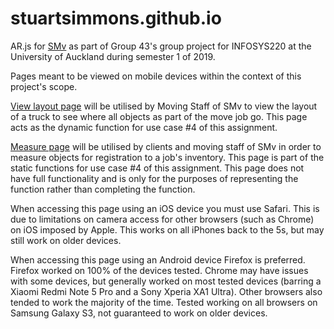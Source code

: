 <head>
	<link rel="icon" type="image/png" href="assets/logo.png">
</head>

# stuartsimmons.github.io

AR.js for [SMv](https://kait909.wixsite.com/infosys220) as part of Group 43's group project for INFOSYS220 at the University of Auckland during semester 1 of 2019.

Pages meant to be viewed on mobile devices within the context of this project's scope.

[View layout page](stuartsimmons.github.io/view-layout.html) will be utilised by Moving Staff of SMv to view the layout of a truck to see where all objects as part of the move job go. This page acts as the dynamic function for use case #4 of this assignment.

[Measure page](stuartsimmons.github.io/measure.html) will be utilised by clients and moving staff of SMv in order to measure objects for registration to a job's inventory. This page is part of the static functions for use case #4 of this assignment. This page does not have full functionality and is only for the purposes of representing the function rather than completing the function.

When accessing this page using an iOS device you must use Safari. This is due to limitations on camera access for other browsers (such as Chrome) on iOS imposed by Apple. This works on all iPhones back to the 5s, but may still work on older devices.

When accessing this page using an Android device Firefox is preferred. Firefox worked on 100% of the devices tested. Chrome may have issues with some devices, but generally worked on most tested devices (barring a Xiaomi Redmi Note 5 Pro and a Sony Xperia XA1 Ultra). Other browsers also tended to work the majority of the time. Tested working on all browsers on Samsung Galaxy S3, not guaranteed to work on older devices.
